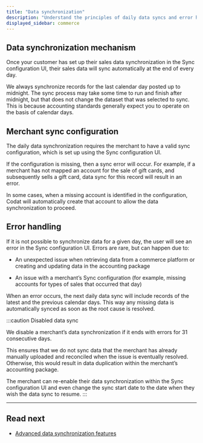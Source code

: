 ```yaml
---
title: "Data synchronization"
description: "Understand the principles of daily data syncs and error handling in Sync for Commerce"
displayed_sidebar: commerce
---
```


## Data synchronization mechanism

Once your customer has set up their sales data synchronization in the Sync configuration UI, their sales data will sync automatically at the end of every day.

We always synchronize records for the last calendar day posted up to midnight. The sync process may take some time to run and finish after midnight, but that does not change the dataset that was selected to sync. This is because accounting standards generally expect you to operate on the basis of calendar days. 

## Merchant sync configuration

The daily data synchronization requires the merchant to have a valid sync configuration, which is set up using the Sync configuration UI. 

If the configuration is missing, then a sync error will occur. For example, if a merchant has not mapped an account for the sale of gift cards, and subsequently sells a gift card, data sync for this record will result in an error. 

In some cases, when a missing account is identified in the configuration, Codat will automatically create that account to allow the data synchronization to proceed.

## Error handling

If it is not possible to synchronize data for a given day, the user will see an error in the Sync configuration UI. Errors are rare, but can happen due to:

- An unexpected issue when retrieving data from a commerce platform or creating and updating data in the accounting package

- An issue with a merchant’s Sync configuration (for example, missing accounts for types of sales that occurred that day)

When an error occurs, the next daily data sync will include records of the latest and the previous calendar days. This way any missing data is automatically synced as soon as the root cause is resolved.

:::caution Disabled data sync

We disable a merchant’s data synchronization if it ends with errors for 31 consecutive days.

This ensures that we do not sync data that the merchant has already manually uploaded and reconciled when the issue is eventually resolved. Otherwise, this would result in data duplication within the merchant’s accounting package.

The merchant can re-enable their data synchronization within the Sync configuration UI and even change the sync start date to the date when they wish the data sync to resume.
:::  

---
## Read next

- [Advanced data synchronization features](/commerce/advanced-setup)